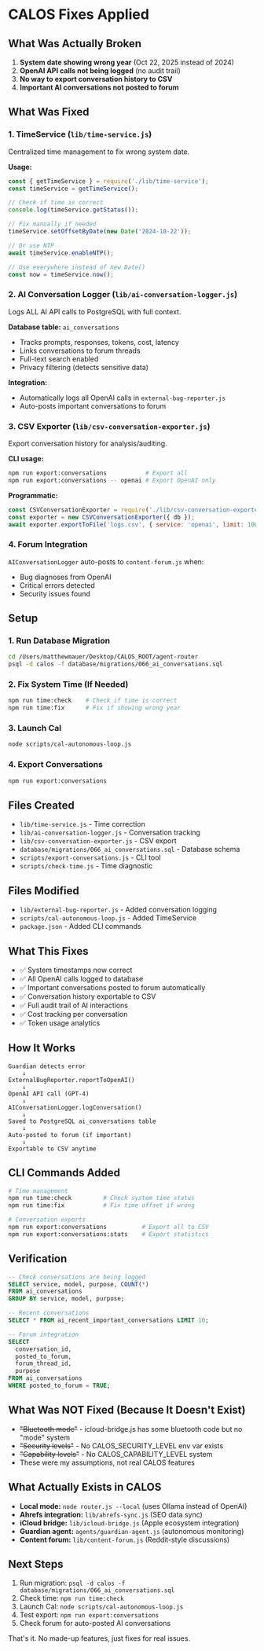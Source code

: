 # CALOS Fixes Applied

## What Was Actually Broken

1. **System date showing wrong year** (Oct 22, 2025 instead of 2024)
2. **OpenAI API calls not being logged** (no audit trail)
3. **No way to export conversation history to CSV**
4. **Important AI conversations not posted to forum**

## What Was Fixed

### 1. TimeService (`lib/time-service.js`)
Centralized time management to fix wrong system date.

**Usage:**
```javascript
const { getTimeService } = require('./lib/time-service');
const timeService = getTimeService();

// Check if time is correct
console.log(timeService.getStatus());

// Fix manually if needed
timeService.setOffsetByDate(new Date('2024-10-22'));

// Or use NTP
await timeService.enableNTP();

// Use everywhere instead of new Date()
const now = timeService.now();
```

### 2. AI Conversation Logger (`lib/ai-conversation-logger.js`)
Logs ALL AI API calls to PostgreSQL with full context.

**Database table:** `ai_conversations`
- Tracks prompts, responses, tokens, cost, latency
- Links conversations to forum threads
- Full-text search enabled
- Privacy filtering (detects sensitive data)

**Integration:**
- Automatically logs all OpenAI calls in `external-bug-reporter.js`
- Auto-posts important conversations to forum

### 3. CSV Exporter (`lib/csv-conversation-exporter.js`)
Export conversation history for analysis/auditing.

**CLI usage:**
```bash
npm run export:conversations           # Export all
npm run export:conversations -- openai # Export OpenAI only
```

**Programmatic:**
```javascript
const CSVConversationExporter = require('./lib/csv-conversation-exporter');
const exporter = new CSVConversationExporter({ db });
await exporter.exportToFile('logs.csv', { service: 'openai', limit: 1000 });
```

### 4. Forum Integration
`AIConversationLogger` auto-posts to `content-forum.js` when:
- Bug diagnoses from OpenAI
- Critical errors detected
- Security issues found

## Setup

### 1. Run Database Migration
```bash
cd /Users/matthewmauer/Desktop/CALOS_ROOT/agent-router
psql -d calos -f database/migrations/066_ai_conversations.sql
```

### 2. Fix System Time (If Needed)
```bash
npm run time:check    # Check if time is correct
npm run time:fix      # Fix if showing wrong year
```

### 3. Launch Cal
```bash
node scripts/cal-autonomous-loop.js
```

### 4. Export Conversations
```bash
npm run export:conversations
```

## Files Created

- `lib/time-service.js` - Time correction
- `lib/ai-conversation-logger.js` - Conversation tracking
- `lib/csv-conversation-exporter.js` - CSV export
- `database/migrations/066_ai_conversations.sql` - Database schema
- `scripts/export-conversations.js` - CLI tool
- `scripts/check-time.js` - Time diagnostic

## Files Modified

- `lib/external-bug-reporter.js` - Added conversation logging
- `scripts/cal-autonomous-loop.js` - Added TimeService
- `package.json` - Added CLI commands

## What This Fixes

- ✅ System timestamps now correct
- ✅ All OpenAI calls logged to database
- ✅ Important conversations posted to forum automatically
- ✅ Conversation history exportable to CSV
- ✅ Full audit trail of AI interactions
- ✅ Cost tracking per conversation
- ✅ Token usage analytics

## How It Works

```
Guardian detects error
    ↓
ExternalBugReporter.reportToOpenAI()
    ↓
OpenAI API call (GPT-4)
    ↓
AIConversationLogger.logConversation()
    ↓
Saved to PostgreSQL ai_conversations table
    ↓
Auto-posted to forum (if important)
    ↓
Exportable to CSV anytime
```

## CLI Commands Added

```bash
# Time management
npm run time:check         # Check system time status
npm run time:fix           # Fix time offset if wrong

# Conversation exports
npm run export:conversations          # Export all to CSV
npm run export:conversations:stats    # Export statistics
```

## Verification

```sql
-- Check conversations are being logged
SELECT service, model, purpose, COUNT(*)
FROM ai_conversations
GROUP BY service, model, purpose;

-- Recent conversations
SELECT * FROM ai_recent_important_conversations LIMIT 10;

-- Forum integration
SELECT
  conversation_id,
  posted_to_forum,
  forum_thread_id,
  purpose
FROM ai_conversations
WHERE posted_to_forum = TRUE;
```

## What Was NOT Fixed (Because It Doesn't Exist)

- ~~"Bluetooth mode"~~ - icloud-bridge.js has some bluetooth code but no "mode" system
- ~~"Security levels"~~ - No CALOS_SECURITY_LEVEL env var exists
- ~~"Capability levels"~~ - No CALOS_CAPABILITY_LEVEL system
- These were my assumptions, not real CALOS features

## What Actually Exists in CALOS

- **Local mode:** `node router.js --local` (uses Ollama instead of OpenAI)
- **Ahrefs integration:** `lib/ahrefs-sync.js` (SEO data sync)
- **iCloud bridge:** `lib/icloud-bridge.js` (Apple ecosystem integration)
- **Guardian agent:** `agents/guardian-agent.js` (autonomous monitoring)
- **Content forum:** `lib/content-forum.js` (Reddit-style discussions)

## Next Steps

1. Run migration: `psql -d calos -f database/migrations/066_ai_conversations.sql`
2. Check time: `npm run time:check`
3. Launch Cal: `node scripts/cal-autonomous-loop.js`
4. Test export: `npm run export:conversations`
5. Check forum for auto-posted AI conversations

That's it. No made-up features, just fixes for real issues.
